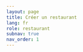 ```yaml
---
layout: page
title: Créer un restaurant
lang: fr
role: restaurant
subnav: true
nav_order: 1
---
```

